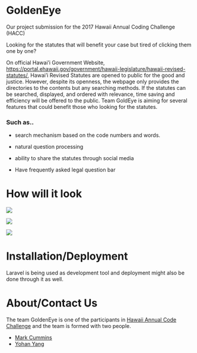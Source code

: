 # GoldenEye

Our project submission for the 2017 Hawaii Annual Coding Challenge (HACC)

Looking for the statutes that will benefit your case but tired of clicking them one by one?

On official Hawai’i Government Website, https://portal.ehawaii.gov/government/hawaii-legislature/hawaii-revised-statutes/, Hawai’i Revised Statutes are opened to public for the good and justice.
However, despite its openness, the webpage only provides the directories to the contents but any searching methods.
If the statutes can be searched, displayed, and ordered with relevance, time saving and efficiency will be offered to the public.
Team GoldEye is aiming for several features that could benefit those who looking for the statutes.

### Such as..

* search mechanism based on the code numbers and words.

* natural question processing

* ability to share the statutes through social media

* Have frequently asked legal question bar

# How will it look

![](https://guides.github.com/activities/hello-world/branching.png)

![](https://github.com/HRSgoldeneye/goldeneye.io/blob/master/images/picture1.png)

![](https://github.com/HRSgoldeneye/goldeneye.io/blob/master/images/picture2.png)

# Installation/Deployment
Laravel is being used as development tool and deployment might also be done through it as well.

# About/Contact Us
The team GoldenEye is one of the participants in [Hawaii Annual Code Challenge](http://hacc.hawaii.gov/) and 
the team is formed with two people.

* [Mark Cummins](https://github.com/markrcummins)
* [Yohan Yang](https://github.com/yohanyang)
